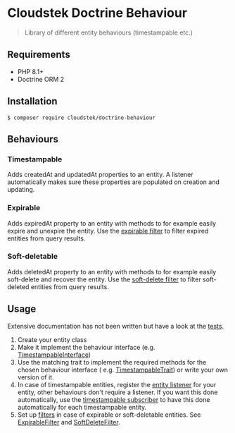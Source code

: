 # Cloudstek Doctrine Behaviour

> Library of different entity behaviours (timestampable etc.)

## Requirements

- PHP 8.1+
- Doctrine ORM 2

## Installation

```shell
$ composer require cloudstek/doctrine-behaviour
```

## Behaviours

### Timestampable

Adds createdAt and updatedAt properties to an entity. A listener automatically makes sure these properties are populated
on creation and updating.

### Expirable

Adds expiredAt property to an entity with methods to for example easily expire and unexpire the entity. Use
the [expirable filter](./src/Filter/ExpirableFilter.php) to filter expired entities from query results.

### Soft-deletable

Adds deletedAt property to an entity with methods to for example easily soft-delete and recover the entity. Use
the [soft-delete filter](./src/Filter/SoftDeleteFilter.php) to filter soft-deleted entities from query results.

## Usage

Extensive documentation has not been written but have a look at the [tests](./tests).

1. Create your entity class
2. Make it implement the behaviour interface (e.g. [TimestampableInterface](./src/TimestampableInterface.php))
3. Use the matching trait to implement the required methods for the chosen behaviour interface (
   e.g. [TimestampableTrait](./src/TimestampableTrait.php)) or write your own version of it.
4. In case of timestampable entities, register the [entity listener](./src/Listener/TimestampableListener.php) for your
   entity, other behaviours don't require a listener. If you want this done automatically, use
   the [timestampable subscriber](./src/Subscriber/TimestampableSubscriber.php) to have this done automatically for each
   timestampable entity.
5. Set up [filters](https://www.doctrine-project.org/projects/doctrine-orm/en/2.11/reference/filters.html) in case of
   expirable or soft-deletable entities. See [ExpirableFilter](./src/Filter/ExpirableFilter.php)
   and [SoftDeleteFilter](./src/Filter/SoftDeleteFilter.php).
